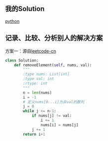 ## 我的Solution

[python](../27/27_remove_element.py)

## 记录、比较、分析别人的解决方案

方案一：源自[leetcode-cn](https://leetcode-cn.com/explore/orignial/card/all-about-array/230/define-with-good-care/952/)

```python
class Solution:
    def removeElement(self, nums, val):
        """
        :type nums: List[int]
        :type val: int
        :rtype: int
        """
        n = len(nums)
        i = -1
        # 定义nums[0...i]为非val的数列
        j = 0
        while j <= n-1:
            if nums[j] != val:
                i += 1
                nums[i] = nums[j]
            j += 1
        return i+1
```
